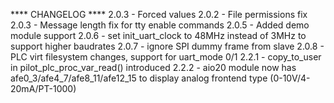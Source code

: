 **** CHANGELOG ****
2.0.3 - Forced values
2.0.2 - File permissions fix
2.0.3 - Message length fix for tty enable commands
2.0.5 - Added demo module support
2.0.6 - set init_uart_clock to 48MHz instead of 3MHz to support higher baudrates
2.0.7 - ignore SPI dummy frame from slave
2.0.8 - PLC virt filesystem changes, support for uart_mode 0/1
2.2.1 - copy_to_user in pilot_plc_proc_var_read() introduced
2.2.2 - aio20 module now has afe0_3/afe4_7/afe8_11/afe12_15 to display analog frontend type (0-10V/4-20mA/PT-1000)
